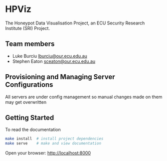 # HPViz

The Honeypot Data Visualisation Project, an ECU Security Research Institute (SRI) Project.

## Team members

- Luke Burciu <lburciu@our.ecu.edu.au>
- Stephen Eaton <sceaton@our.ecu.edu.au>

## Provisioning and Managing Server Configurations

All servers are under config management so manual changes made on them may get overwritten

## Getting Started

To read the documentation

```bash
make install  # install project dependencies
make serve    # make and view documentation
```

Open your browser: <http://localhost:8000>
